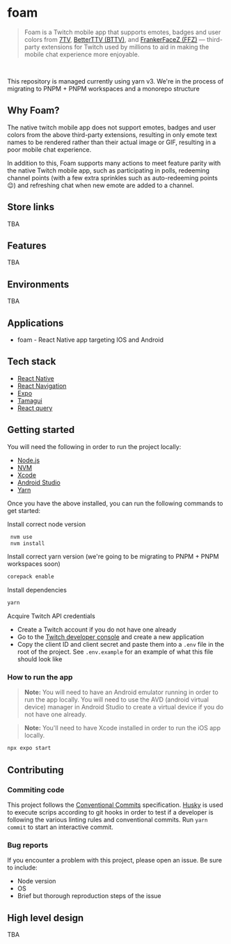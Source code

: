 # foam

> Foam is a Twitch mobile app that supports emotes, badges and user colors from [7TV](https://chrome.google.com/webstore/detail/7tv/ammjkodgmmoknidbanneddgankgfejfh), [BetterTTV (BTTV)](https://chrome.google.com/webstore/detail/betterttv/ajopnjidmegmdimjlfnijceegpefgped), and [FrankerFaceZ (FFZ)](https://chrome.google.com/webstore/detail/frankerfacez/fadndhdgpmmaapbmfcknlfgcflmmmieb) — third-party extensions for Twitch used by millions to aid in making the mobile chat experience more enjoyable.

<br />

This repository is managed currently using yarn v3. We're in the process of migrating to PNPM + PNPM workspaces and a monorepo structure

## Why Foam?

The native twitch mobile app does not support emotes, badges and user colors from the above third-party extensions, resulting in only emote text names to be rendered rather than their actual image or GIF, resulting in a poor mobile chat experience.

In addition to this, Foam supports many actions to meet feature parity with the native Twitch mobile app, such as participating in polls, redeeming channel points (with a few extra sprinkles such as auto-redeeming points 😉) and refreshing chat when new emote are added to a channel.

## Store links

TBA

## Features

TBA

## Environments

TBA

## Applications

- foam - React Native app targeting IOS and Android

## Tech stack

- [React Native](https://reactnative.dev/)
- [React Navigation](https://reactnavigation.org/)
- [Expo](https://expo.io/)
- [Tamagui](https://tamagui.dev/)
- [React query](https://tanstack.com/query/latest/)

## Getting started

You will need the following in order to run the project locally:

- [Node.js](https://nodejs.org/en/)
- [NVM](https://github.com/nvm-sh/nvm)
- [Xcode](https://developer.apple.com/xcode/)
- [Android Studio](https://developer.android.com/studio)
- [Yarn](https://yarnpkg.com/)

Once you have the above installed, you can run the following commands to get started:

Install correct node version

```bash
 nvm use
 nvm install
```

Install correct yarn version (we're going to be migrating to PNPM + PNPM workspaces soon)

```bash
corepack enable
```

Install dependencies

```bash
yarn
```

Acquire Twitch API credentials

- Create a Twitch account if you do not have one already
- Go to the [Twitch developer console](https://dev.twitch.tv/console/apps/create) and create a new application
- Copy the client ID and client secret and paste them into a `.env` file in the root of the project. See `.env.example` for an example of what this file should look like

### How to run the app

> **Note:** You will need to have an Android emulator running in order to run the app locally. You will need to use the AVD (android virtual device) manager in Android Studio to create a virtual device if you do not have one already.

> **Note:** You'll need to have Xcode installed in order to run the iOS app locally.

```bash
npx expo start
```

## Contributing

### Commiting code

This project follows the [Conventional Commits](https://www.conventionalcommits.org/en/v1.0.0/) specification. [Husky](https://github.com/typicode/husky) is used to execute scrips according to git hooks in order to test if a developer is following the various linting rules and conventional commits. Run `yarn commit` to start an interactive commit.

### Bug reports

If you encounter a problem with this project, please open an issue. Be sure to include:

- Node version
- OS
- Brief but thorough reproduction steps of the issue

## High level design

TBA

